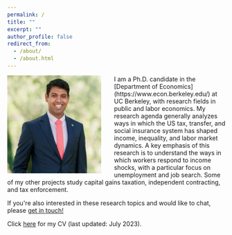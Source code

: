 ```yaml
---
permalink: /
title: ""
excerpt: ""
author_profile: false
redirect_from: 
  - /about/
  - /about.html
---
```


<img src="/images/sree_2023_0617_far_cropped2.jpg" width="43%" align="left" style="float: left; margin-right: 30px;"/>
I am a Ph.D. candidate in the [Department of Economics](https://www.econ.berkeley.edu/) at UC Berkeley, with research fields in public and labor economics. My research agenda generally analyzes ways in which the US tax, transfer, and social insurance system has shaped income, inequality, and labor market dynamics. A key emphasis of this research is to understand the ways in which workers respond to income shocks, with a particular focus on unemployment and job search. Some of my other projects study capital gains taxation, independent contracting, and tax enforcement.

If you're also interested in these research topics and would like to chat, please [get in touch!](https://sreekancherla.github.io/contact/)

Click [here](/files/srk_cv.pdf) for my CV (last updated: July 2023).


